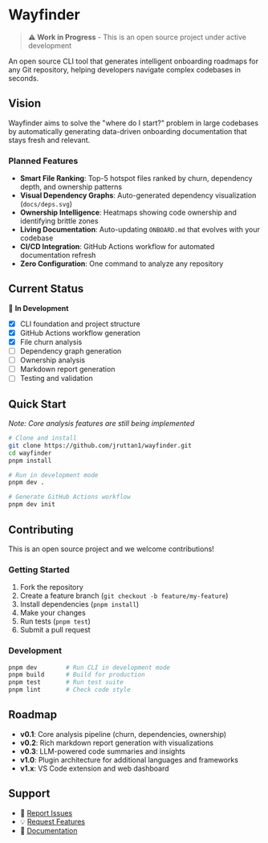 # Wayfinder

> **⚠️ Work in Progress** - This is an open source project under active development

An open source CLI tool that generates intelligent onboarding roadmaps for any Git repository, helping developers navigate complex codebases in seconds.

## Vision

Wayfinder aims to solve the "where do I start?" problem in large codebases by automatically generating data-driven onboarding documentation that stays fresh and relevant.

### Planned Features

- **Smart File Ranking**: Top-5 hotspot files ranked by churn, dependency depth, and ownership patterns
- **Visual Dependency Graphs**: Auto-generated dependency visualization (`docs/deps.svg`)
- **Ownership Intelligence**: Heatmaps showing code ownership and identifying brittle zones
- **Living Documentation**: Auto-updating `ONBOARD.md` that evolves with your codebase
- **CI/CD Integration**: GitHub Actions workflow for automated documentation refresh
- **Zero Configuration**: One command to analyze any repository

## Current Status

🚧 **In Development**

- [x] CLI foundation and project structure
- [x] GitHub Actions workflow generation
- [x] File churn analysis
- [ ] Dependency graph generation  
- [ ] Ownership analysis
- [ ] Markdown report generation
- [ ] Testing and validation

## Quick Start

*Note: Core analysis features are still being implemented*

```bash
# Clone and install
git clone https://github.com/jruttan1/wayfinder.git
cd wayfinder
pnpm install

# Run in development mode
pnpm dev .

# Generate GitHub Actions workflow
pnpm dev init
```

## Contributing

This is an open source project and we welcome contributions! 

### Getting Started
1. Fork the repository
2. Create a feature branch (`git checkout -b feature/my-feature`)
3. Install dependencies (`pnpm install`)
4. Make your changes
5. Run tests (`pnpm test`)
6. Submit a pull request

### Development
```bash
pnpm dev        # Run CLI in development mode
pnpm build      # Build for production
pnpm test       # Run test suite
pnpm lint       # Check code style
```

## Roadmap

- **v0.1**: Core analysis pipeline (churn, dependencies, ownership)
- **v0.2**: Rich markdown report generation with visualizations
- **v0.3**: LLM-powered code summaries and insights
- **v1.0**: Plugin architecture for additional languages and frameworks
- **v1.x**: VS Code extension and web dashboard

## Support

- 🐛 [Report Issues](https://github.com/your-username/wayfinder/issues)
- 💡 [Request Features](https://github.com/your-username/wayfinder/issues)
- 📖 [Documentation](https://github.com/your-username/wayfinder/wiki)

